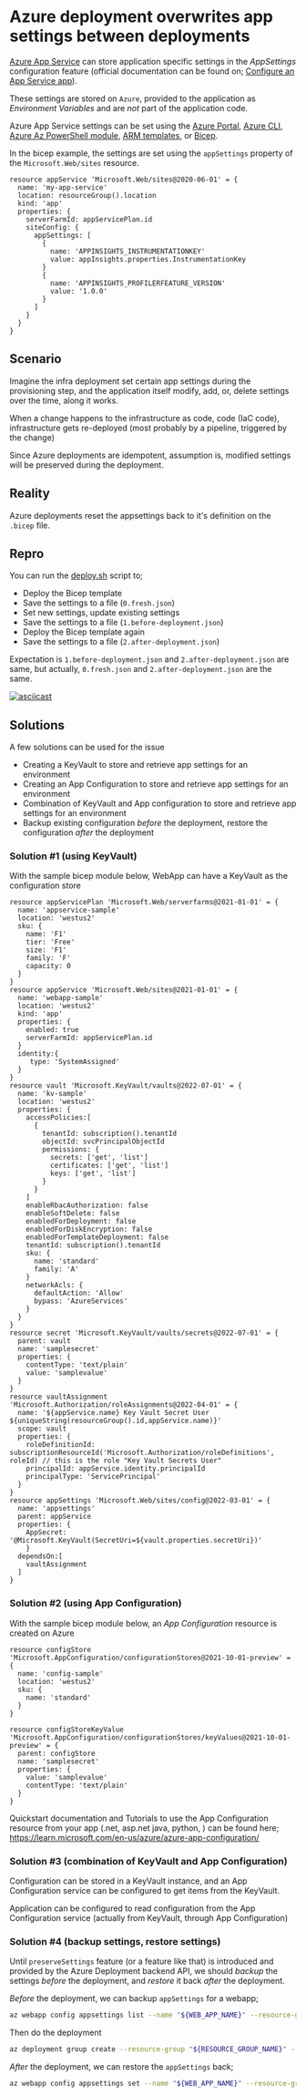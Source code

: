 # Azure deployment overwrites app settings between deployments

[Azure App Service](https://learn.microsoft.com/en-us/azure/app-service/overview) can store application specific settings in the _AppSettings_ configuration feature (official documentation can be found on; [Configure an App Service app](https://learn.microsoft.com/en-us/azure/app-service/configure-common?tabs=cli)).

These settings are stored on `Azure`, provided to the application as _Environment Variables_ and are _not_ part of the application code.

Azure App Service settings can be set using the [Azure Portal](https://portal.azure.com), [Azure CLI](https://learn.microsoft.com/en-us/cli/azure/), [Azure Az PowerShell module](https://learn.microsoft.com/en-us/powershell/azure/install-az-ps), [ARM templates](https://learn.microsoft.com/en-us/azure/azure-resource-manager/templates/overview), or [Bicep](https://learn.microsoft.com/en-us/azure/azure-resource-manager/bicep/).

In the bicep example, the settings are set using the `appSettings` property of the `Microsoft.Web/sites` resource.

```bicep
resource appService 'Microsoft.Web/sites@2020-06-01' = {
  name: 'my-app-service'
  location: resourceGroup().location
  kind: 'app'
  properties: {
    serverFarmId: appServicePlan.id
    siteConfig: {
      appSettings: [
        {
          name: 'APPINSIGHTS_INSTRUMENTATIONKEY'
          value: appInsights.properties.InstrumentationKey
        }
        {
          name: 'APPINSIGHTS_PROFILERFEATURE_VERSION'
          value: '1.0.0'
        }
      ]
    }
  }
}
```

## Scenario

Imagine the infra deployment set certain app settings during the provisioning step, and the application itself modify, add, or, delete settings over the time, along it works.

When a change happens to the infrastructure as code, code (IaC code), infrastructure gets re-deployed (most probably by a pipeline, triggered by the change)

Since Azure deployments are idempotent, assumption is, modified settings will be preserved during the deployment.

## Reality

Azure deployments reset the appsettings back to it's definition on the `.bicep` file.

## Repro

You can run the [deploy.sh](./deploy.sh) script to;

- Deploy the Bicep template
- Save the settings to a file (`0.fresh.json`)
- Set new settings, update existing settings
- Save the settings to a file (`1.before-deployment.json`)
- Deploy the Bicep template again
- Save the settings to a file (`2.after-deployment.json`)

Expectation is `1.before-deployment.json` and `2.after-deployment.json` are same, but actually, `0.fresh.json` and `2.after-deployment.json` are the same.

[![asciicast](https://asciinema.org/a/549280.png)](https://asciinema.org/a/549280)

## Solutions

A few solutions can be used for the issue

- Creating a KeyVault to store and retrieve app settings for an environment
- Creating an App Configuration to store and retrieve app settings for an environment
- Combination of KeyVault and App configuration to store and retrieve app settings for an environment
- Backup existing configuration _before_ the deployment, restore the configuration _after_ the deployment

### Solution #1 (using KeyVault)

With the sample bicep module below, WebApp can have a KeyVault as the configuration store

```bicep
resource appServicePlan 'Microsoft.Web/serverfarms@2021-01-01' = {
  name: 'appservice-sample'
  location: 'westus2'
  sku: {
    name: 'F1'
    tier: 'Free'
    size: 'F1'
    family: 'F'
    capacity: 0
  }
}
resource appService 'Microsoft.Web/sites@2021-01-01' = {
  name: 'webapp-sample'
  location: 'westus2'
  kind: 'app'
  properties: {
    enabled: true
    serverFarmId: appServicePlan.id
  }
  identity:{
     type: 'SystemAssigned'
  }
}
resource vault 'Microsoft.KeyVault/vaults@2022-07-01' = {
  name: 'kv-sample'
  location: 'westus2'
  properties: {
    accessPolicies:[
      {
        tenantId: subscription().tenantId
        objectId: svcPrincipalObjectId
        permissions: {
          secrets: ['get', 'list']
          certificates: ['get', 'list']
          keys: ['get', 'list']
        }
      }
    ]
    enableRbacAuthorization: false
    enableSoftDelete: false
    enabledForDeployment: false
    enabledForDiskEncryption: false
    enabledForTemplateDeployment: false
    tenantId: subscription().tenantId
    sku: {
      name: 'standard'
      family: 'A'
    }
    networkAcls: {
      defaultAction: 'Allow'
      bypass: 'AzureServices'
    }
  }
}
resource secret 'Microsoft.KeyVault/vaults/secrets@2022-07-01' = {
  parent: vault
  name: 'samplesecret'
  properties: {
    contentType: 'text/plain'
    value: 'samplevalue'
  }
}
resource vaultAssignment 'Microsoft.Authorization/roleAssignments@2022-04-01' = {
  name: '${appService.name} Key Vault Secret User ${uniqueString(resourceGroup().id,appService.name)}'
  scope: vault
  properties: {
    roleDefinitionId: subscriptionResourceId('Microsoft.Authorization/roleDefinitions', roleId) // this is the role "Key Vault Secrets User"
    principalId: appService.identity.principalId
    principalType: 'ServicePrincipal'
  }
}
resource appSettings 'Microsoft.Web/sites/config@2022-03-01' = {
  name: 'appsettings'
  parent: appService
  properties: {
    AppSecret: '@Microsoft.KeyVault(SecretUri=${vault.properties.secretUri})'
    }
  dependsOn:[
    vaultAssignment
  ]
}
```

### Solution #2 (using App Configuration)

With the sample bicep module below, an _App Configuration_ resource is created on Azure

```bicep
resource configStore 'Microsoft.AppConfiguration/configurationStores@2021-10-01-preview' = {
  name: 'config-sample'
  location: 'westus2'
  sku: {
    name: 'standard'
  }
}

resource configStoreKeyValue 'Microsoft.AppConfiguration/configurationStores/keyValues@2021-10-01-preview' = {
  parent: configStore
  name: 'samplesecret'
  properties: {
    value: 'samplevalue'
    contentType: 'text/plain'
  }
}
```

Quickstart documentation and Tutorials to use the App Configuration resource from your app (.net, asp.net java, python, ) can be found here; https://learn.microsoft.com/en-us/azure/azure-app-configuration/

### Solution #3 (combination of KeyVault and App Configuration)

Configuration can be stored in a KeyVault instance, and an App Configuration service can be configured to get items from the KeyVault.

Application can be configured to read configuration from the App Configuration service (actually from KeyVault, through App Configuration)

### Solution #4 (backup settings, restore settings)

Until `preserveSettings` feature (or a feature like that) is introduced and provided by the Azure Deployment backend API, we should _backup_ the settings _before_ the deployment, and _restore_ it back _after_ the deployment.

_Before_ the deployment, we can backup `appSettings` for a webapp;

```bash
az webapp config appsettings list --name "${WEB_APP_NAME}" --resource-group "${RESOURCE_GROUP_NAME}" | jq -r '.' > backup.json
```

Then do the deployment

```bash
az deployment group create --resource-group "${RESOURCE_GROUP_NAME}" --template-file "main.bicep" --output "none"
```

_After_ the deployment, we can restore the `appSettings` back;

```bash
az webapp config appsettings set --name "${WEB_APP_NAME}" --resource-group "${RESOURCE_GROUP_NAME}" --settings "@backup.json" --output "none"
```

